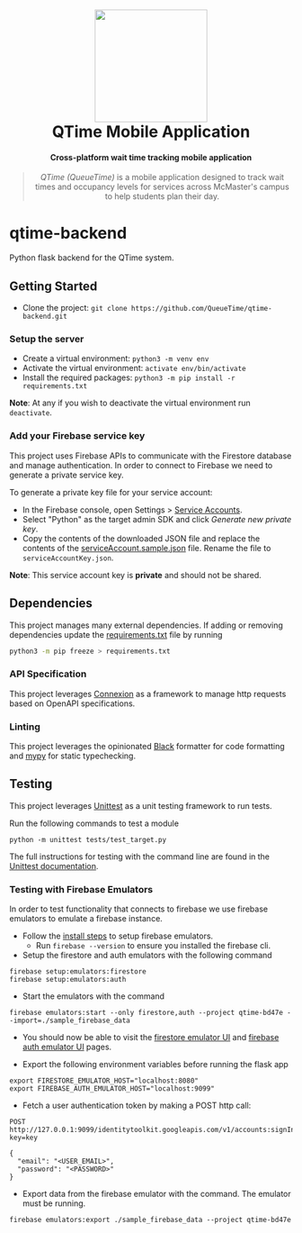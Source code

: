 <h1 align="center">
  <img src="https://avatars.githubusercontent.com/u/116905733?s=200&v=4" height="200"/><br>
  QTime Mobile Application
</h1>

<h4 align="center">Cross-platform wait time tracking mobile application</h4>

<blockquote align="center">
  <em>QTime (QueueTime)</em> is a mobile application designed to track wait times and occupancy levels for services across McMaster's campus to help students plan their day.
</blockquote>

# qtime-backend

Python flask backend for the QTime system.

## Getting Started

- Clone the project: `git clone https://github.com/QueueTime/qtime-backend.git`

### Setup the server

- Create a virtual environment: `python3 -m venv env`
- Activate the virtual environment: `activate env/bin/activate`
- Install the required packages: `python3 -m pip install -r requirements.txt`

**Note**: At any if you wish to deactivate the virtual environment run `deactivate`.

### Add your Firebase service key

This project uses Firebase APIs to communicate with the Firestore database and manage authentication. In order to connect to Firebase we need to generate a private service key.

To generate a private key file for your service account:

- In the Firebase console, open Settings > [Service Accounts](https://console.firebase.google.com/project/_/settings/serviceaccounts/adminsdk).
- Select "Python" as the target admin SDK and click _Generate new private key_.
- Copy the contents of the downloaded JSON file and replace the contents of the [serviceAccount.sample.json](./serviceAccount.sample.json) file. Rename the file to `serviceAccountKey.json`.

**Note**: This service account key is **private** and should not be shared.

## Dependencies

This project manages many external dependencies. If adding or removing dependencies update the [requirements.txt](./requirements.txt) file by running

```sh
python3 -m pip freeze > requirements.txt
```

### API Specification

This project leverages [Connexion](https://pypi.org/project/connexion/) as a framework to manage http requests based on OpenAPI specifications.

### Linting

This project leverages the opinionated [Black](https://github.com/psf/black) formatter for code formatting and [mypy](https://mypy.readthedocs.io/en/stable/) for static typechecking.

## Testing

This project leverages [Unittest](https://docs.python.org/3/library/unittest.html) as a unit testing framework to run tests.

Run the following commands to test a module

```
python -m unittest tests/test_target.py
```

The full instructions for testing with the command line are found in the [Unittest documentation](https://docs.python.org/3/library/unittest.html#command-line-interface).

### Testing with Firebase Emulators

In order to test functionality that connects to firebase we use firebase emulators to emulate a firebase instance.

- Follow the [install steps](https://firebase.google.com/docs/emulator-suite/install_and_configure#install_the_local_emulator_suite) to setup firebase emulators.
  - Run `firebase --version` to ensure you installed the firebase cli.
- Setup the firestore and auth emulators with the following command

```
firebase setup:emulators:firestore
firebase setup:emulators:auth
```

- Start the emulators with the command

```
firebase emulators:start --only firestore,auth --project qtime-bd47e --import=./sample_firebase_data
```

- You should now be able to visit the [firestore emulator UI](http://127.0.0.1:4000/firestore) and [firebase auth emulator UI](http://127.0.0.1:4000/auth) pages.

- Export the following environment variables before running the flask app

```
export FIRESTORE_EMULATOR_HOST="localhost:8080"
export FIREBASE_AUTH_EMULATOR_HOST="localhost:9099"
```

- Fetch a user authentication token by making a POST http call:

```
POST http://127.0.0.1:9099/identitytoolkit.googleapis.com/v1/accounts:signInWithPassword?key=key

{
  "email": "<USER_EMAIL>",
  "password": "<PASSWORD>"
}
```

- Export data from the firebase emulator with the command. The emulator must be running.

```
firebase emulators:export ./sample_firebase_data --project qtime-bd47e
```
